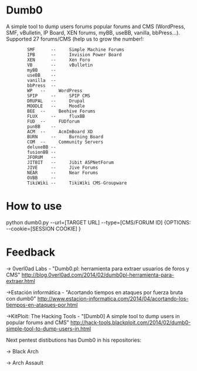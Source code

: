 Dumb0
=====

A simple tool to dump users forums popular forums and CMS (WordPress, SMF, vBulletin, IP Board, XEN forums, myBB, useBB, vanilla, bbPress...). Supported 27 forums/CMS (help us to grow the number!:

			SMF   	 --		Simple Machine Forums
			IPB   	 --		Invision Power Board
			XEN      --		Xen Foro
			VB       --		vBulletin
			myBB     --
			useBB    --
			vanilla  --
			bbPress  --
			WP	 --		WordPress
			SPIP	 --		SPIP CMS
			DRUPAL   --		Drupal
			MOODLE 	 --		Moodle 
			BEE	 --		Beehive Forums
			FLUX	 --		fluxBB
			FUD	 --		FUDforum
			punBB	 --
			ACM	 --		AcmImBoard XD
			BURN	 --		Burning Board
			COM	 --		Community Servers
			deluxeBB --		
			fusionBB --
			JFORUM	 --
			JITBIT 	 --		Jibit ASPNetForum
			JIVE	 --		Jive Forums
			NEAR	 --		Near Forums
			OVBB	 --		
			TikiWiki --		TikiWiki CMS-Groupware
			

How to use
===

python dumb0.py --url=[TARGET URL] --type=[CMS/FORUM ID] {OPTIONS: --cookie=[SESSION COOKIE] }



Feedback
===

-> 0verl0ad Labs - "Dumb0.pl: herramienta para extraer usuarios de foros y CMS" http://blog.0verl0ad.com/2014/02/dumb0pl-herramienta-para-extraer.html


->Estación informática - "Acortando tiempos en ataques por fuerza bruta con dumb0" http://www.estacion-informatica.com/2014/04/acortando-los-tiempos-en-ataques-por.html


->KitPloit: The Hacking Tools - "[Dumb0] A simple tool to dump users in popular forums and CMS" http://hack-tools.blackploit.com/2014/02/dumb0-simple-tool-to-dump-users-in.html




Next pentest distibutions has Dumb0 in his repositories:

-> Black Arch

-> Arch Assault
